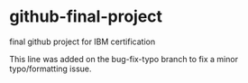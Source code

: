 # github-final-project

final github project for IBM certification

This line was added on the bug-fix-typo branch to fix a minor typo/formatting issue.



